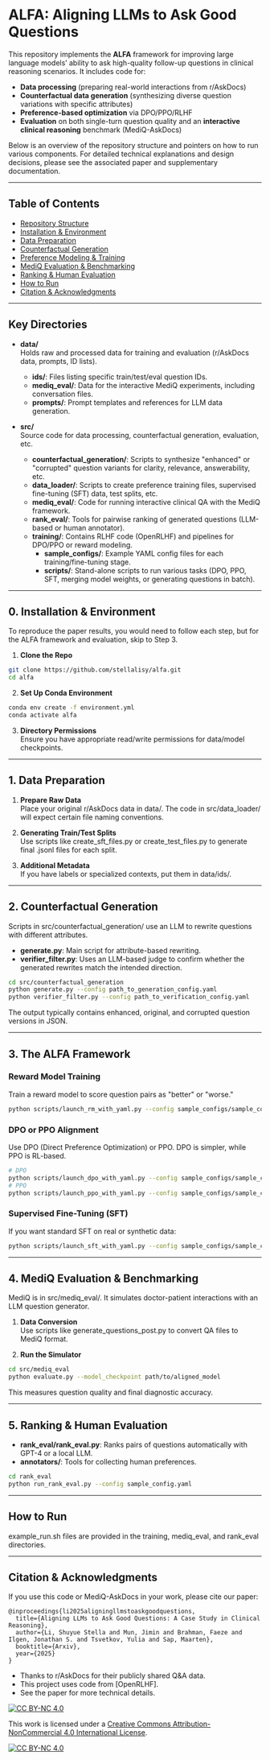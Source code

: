 # ALFA: Aligning LLMs to Ask Good Questions

This repository implements the **ALFA** framework for improving large language models’ ability to ask high-quality follow-up questions in clinical reasoning scenarios. It includes code for:

- **Data processing** (preparing real-world interactions from r/AskDocs)  
- **Counterfactual data generation** (synthesizing diverse question variations with specific attributes)  
- **Preference-based optimization** via DPO/PPO/RLHF  
- **Evaluation** on both single-turn question quality and an **interactive clinical reasoning** benchmark (MediQ-AskDocs)

Below is an overview of the repository structure and pointers on how to run various components. For detailed technical explanations and design decisions, please see the associated paper and supplementary documentation.

---

## Table of Contents
- [Repository Structure](#repository-structure)  
- [Installation & Environment](#installation--environment)  
- [Data Preparation](#data-preparation)  
- [Counterfactual Generation](#counterfactual-generation)  
- [Preference Modeling & Training](#preference-modeling--training)  
- [MediQ Evaluation & Benchmarking](#mediq-evaluation--benchmarking)  
- [Ranking & Human Evaluation](#ranking--human-evaluation)  
- [How to Run](#how-to-run)  
- [Citation & Acknowledgments](#citation--acknowledgments)

---


## Key Directories

- **data/**  
  Holds raw and processed data for training and evaluation (r/AskDocs data, prompts, ID lists).  
  - **ids/**: Files listing specific train/test/eval question IDs.  
  - **mediq_eval/**: Data for the interactive MediQ experiments, including conversation files.  
  - **prompts/**: Prompt templates and references for LLM data generation.

- **src/**  
  Source code for data processing, counterfactual generation, evaluation, etc.  
  - **counterfactual_generation/**: Scripts to synthesize "enhanced" or "corrupted" question variants for clarity, relevance, answerability, etc.  
  - **data_loader/**: Scripts to create preference training files, supervised fine-tuning (SFT) data, test splits, etc.  
  - **mediq_eval/**: Code for running interactive clinical QA with the MediQ framework.
  - **rank_eval/**: Tools for pairwise ranking of generated questions (LLM-based or human annotator).
  - **training/**: Contains RLHF code (OpenRLHF) and pipelines for DPO/PPO or reward modeling.
    - **sample_configs/**: Example YAML config files for each training/fine-tuning stage.
    - **scripts/**: Stand-alone scripts to run various tasks (DPO, PPO, SFT, merging model weights, or generating questions in batch).
---

## 0. Installation & Environment

To reproduce the paper results, you would need to follow each step, but for the ALFA framework and evaluation, skip to Step 3. 
1. **Clone the Repo**  
```bash
git clone https://github.com/stellalisy/alfa.git
cd alfa
```

2. **Set Up Conda Environment**  
```bash
conda env create -f environment.yml
conda activate alfa
```

3. **Directory Permissions**  
Ensure you have appropriate read/write permissions for data/model checkpoints.

---

## 1. Data Preparation

1. **Prepare Raw Data**  
   Place your original r/AskDocs data in data/. The code in src/data_loader/ will expect certain file naming conventions.

2. **Generating Train/Test Splits**  
   Use scripts like create_sft_files.py or create_test_files.py to generate final .jsonl files for each split.

3. **Additional Metadata**  
   If you have labels or specialized contexts, put them in data/ids/.

---

## 2. Counterfactual Generation

Scripts in src/counterfactual_generation/ use an LLM to rewrite questions with different attributes.

- **generate.py**: Main script for attribute-based rewriting.  
- **verifier_filter.py**: Uses an LLM-based judge to confirm whether the generated rewrites match the intended direction.

```bash
cd src/counterfactual_generation
python generate.py --config path_to_generation_config.yaml
python verifier_filter.py --config path_to_verification_config.yaml
```

The output typically contains enhanced, original, and corrupted question versions in JSON.

---

## 3. The ALFA Framework

### Reward Model Training
Train a reward model to score question pairs as "better" or "worse."

```bash
python scripts/launch_rm_with_yaml.py --config sample_configs/sample_config_rm.yaml
```

### DPO or PPO Alignment
Use DPO (Direct Preference Optimization) or PPO. DPO is simpler, while PPO is RL-based.

```bash
# DPO
python scripts/launch_dpo_with_yaml.py --config sample_configs/sample_config_dpo.yaml
# PPO
python scripts/launch_ppo_with_yaml.py --config sample_configs/sample_config_ppo.yaml
```

### Supervised Fine-Tuning (SFT)
If you want standard SFT on real or synthetic data:

```bash
python scripts/launch_sft_with_yaml.py --config sample_configs/sample_config_sft.yaml
```

---

## 4. MediQ Evaluation & Benchmarking

MediQ is in src/mediq_eval/. It simulates doctor-patient interactions with an LLM question generator.

1. **Data Conversion**  
   Use scripts like generate_questions_post.py to convert QA files to MediQ format.

2. **Run the Simulator**  
```bash
cd src/mediq_eval
python evaluate.py --model_checkpoint path/to/aligned_model
```

This measures question quality and final diagnostic accuracy.

---

## 5. Ranking & Human Evaluation

- **rank_eval/rank_eval.py**: Ranks pairs of questions automatically with GPT-4 or a local LLM.  
- **annotators/**: Tools for collecting human preferences.

```bash
cd rank_eval
python run_rank_eval.py --config sample_config.yaml
```

---

## How to Run

example_run.sh files are provided in the training, mediq_eval, and rank_eval directories.

---

## Citation & Acknowledgments

If you use this code or MediQ-AskDocs in your work, please cite our paper:

```
@inproceedings{li2025aligningllmstoaskgoodquestions,
  title={Aligning LLMs to Ask Good Questions: A Case Study in Clinical Reasoning},
  author={Li, Shuyue Stella and Mun, Jimin and Brahman, Faeze and Ilgen, Jonathan S. and Tsvetkov, Yulia and Sap, Maarten},
  booktitle={Arxiv},
  year={2025}
}
```

- Thanks to r/AskDocs for their publicly shared Q&A data.
- This project uses code from [OpenRLHF].
- See the paper for more technical details.

[![CC BY-NC 4.0][cc-by-nc-shield]][cc-by-nc]

This work is licensed under a
[Creative Commons Attribution-NonCommercial 4.0 International License][cc-by-nc].

[![CC BY-NC 4.0][cc-by-nc-image]][cc-by-nc]

[cc-by-nc]: https://creativecommons.org/licenses/by-nc/4.0/
[cc-by-nc-image]: https://licensebuttons.net/l/by-nc/4.0/88x31.png
[cc-by-nc-shield]: https://img.shields.io/badge/License-CC%20BY--NC%204.0-lightgrey.svg
